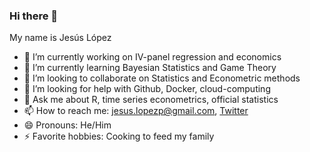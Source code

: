 ### Hi there 👋
My name is Jesús López

- 🔭 I’m currently working on IV-panel regression and economics
- 🌱 I’m currently learning Bayesian Statistics and Game Theory
- 👯 I’m looking to collaborate on Statistics and Econometric methods
- 🤔 I’m looking for help with Github, Docker, cloud-computing
- 💬 Ask me about R, time series econometrics, official statistics
- 📫 How to reach me: jesus.lopezp@gmail.com, [Twitter](https://twitter.com/srchucho)
- 😄 Pronouns: He/Him
- ⚡ Favorite hobbies: Cooking to feed my family

<!--
**SrChucho/SrChucho** is a ✨ _special_ ✨ repository because its `README.md` (this file) appears on your GitHub profile.

Here are some ideas to get you started:

- 🔭 I’m currently working on 
- 🌱 I’m currently learning ...
- 👯 I’m looking to collaborate on ...
- 🤔 I’m looking for help with ...
- 💬 Ask me about ...
- 📫 How to reach me: ...
- 😄 Pronouns: ...
- ⚡ Fun fact: ...
-->
